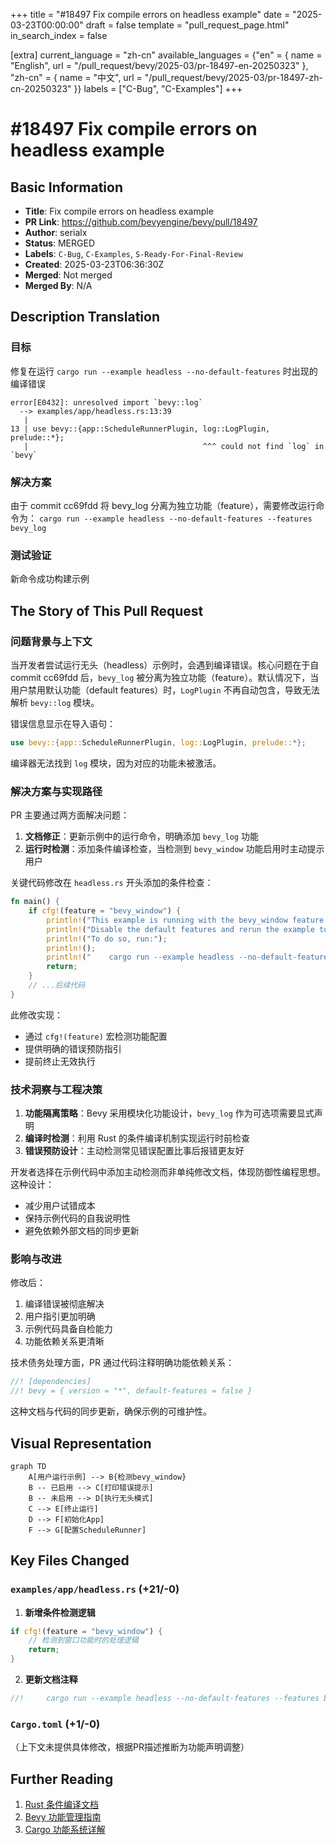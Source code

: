 +++
title = "#18497 Fix compile errors on headless example"
date = "2025-03-23T00:00:00"
draft = false
template = "pull_request_page.html"
in_search_index = false

[extra]
current_language = "zh-cn"
available_languages = {"en" = { name = "English", url = "/pull_request/bevy/2025-03/pr-18497-en-20250323" }, "zh-cn" = { name = "中文", url = "/pull_request/bevy/2025-03/pr-18497-zh-cn-20250323" }}
labels = ["C-Bug", "C-Examples"]
+++

# #18497 Fix compile errors on headless example

## Basic Information
- **Title**: Fix compile errors on headless example
- **PR Link**: https://github.com/bevyengine/bevy/pull/18497
- **Author**: serialx
- **Status**: MERGED
- **Labels**: `C-Bug`, `C-Examples`, `S-Ready-For-Final-Review`
- **Created**: 2025-03-23T06:36:30Z
- **Merged**: Not merged
- **Merged By**: N/A

## Description Translation
### 目标
修复在运行 `cargo run --example headless --no-default-features` 时出现的编译错误

```
error[E0432]: unresolved import `bevy::log`
  --> examples/app/headless.rs:13:39
   |
13 | use bevy::{app::ScheduleRunnerPlugin, log::LogPlugin, prelude::*};
   |                                       ^^^ could not find `log` in `bevy`
```

### 解决方案
由于 commit cc69fdd 将 bevy_log 分离为独立功能（feature），需要修改运行命令为：
`cargo run --example headless --no-default-features --features bevy_log`

### 测试验证
新命令成功构建示例

## The Story of This Pull Request

### 问题背景与上下文
当开发者尝试运行无头（headless）示例时，会遇到编译错误。核心问题在于自 commit cc69fdd 后，`bevy_log` 被分离为独立功能（feature）。默认情况下，当用户禁用默认功能（default features）时，`LogPlugin` 不再自动包含，导致无法解析 `bevy::log` 模块。

错误信息显示在导入语句：
```rust
use bevy::{app::ScheduleRunnerPlugin, log::LogPlugin, prelude::*};
```
编译器无法找到 `log` 模块，因为对应的功能未被激活。

### 解决方案与实现路径
PR 主要通过两方面解决问题：

1. **文档修正**：更新示例中的运行命令，明确添加 `bevy_log` 功能
2. **运行时检测**：添加条件编译检查，当检测到 `bevy_window` 功能启用时主动提示用户

关键代码修改在 `headless.rs` 开头添加的条件检查：
```rust
fn main() {
    if cfg!(feature = "bevy_window") {
        println!("This example is running with the bevy_window feature enabled and will not run headless.");
        println!("Disable the default features and rerun the example to run headless.");
        println!("To do so, run:");
        println!();
        println!("    cargo run --example headless --no-default-features --features bevy_log");
        return;
    }
    // ...后续代码
}
```
此修改实现：
- 通过 `cfg!(feature)` 宏检测功能配置
- 提供明确的错误预防指引
- 提前终止无效执行

### 技术洞察与工程决策
1. **功能隔离策略**：Bevy 采用模块化功能设计，`bevy_log` 作为可选项需要显式声明
2. **编译时检测**：利用 Rust 的条件编译机制实现运行时前检查
3. **错误预防设计**：主动检测常见错误配置比事后报错更友好

开发者选择在示例代码中添加主动检测而非单纯修改文档，体现防御性编程思想。这种设计：
- 减少用户试错成本
- 保持示例代码的自我说明性
- 避免依赖外部文档的同步更新

### 影响与改进
修改后：
1. 编译错误被彻底解决
2. 用户指引更加明确
3. 示例代码具备自检能力
4. 功能依赖关系更清晰

技术债务处理方面，PR 通过代码注释明确功能依赖关系：
```rust
//! [dependencies]
//! bevy = { version = "*", default-features = false }
```
这种文档与代码的同步更新，确保示例的可维护性。

## Visual Representation

```mermaid
graph TD
    A[用户运行示例] --> B{检测bevy_window}
    B -- 已启用 --> C[打印错误提示]
    B -- 未启用 --> D[执行无头模式]
    C --> E[终止运行]
    D --> F[初始化App]
    F --> G[配置ScheduleRunner]
```

## Key Files Changed

### `examples/app/headless.rs` (+21/-0)
1. **新增条件检测逻辑**
```rust
if cfg!(feature = "bevy_window") {
    // 检测到窗口功能时的处理逻辑
    return;
}
```
2. **更新文档注释**
```rust
//!     cargo run --example headless --no-default-features --features bevy_log
```

### `Cargo.toml` (+1/-0)
（上下文未提供具体修改，根据PR描述推断为功能声明调整）

## Further Reading
1. [Rust 条件编译文档](https://doc.rust-lang.org/reference/conditional-compilation.html)
2. [Bevy 功能管理指南](https://bevy-cheatbook.github.io/features.html)
3. [Cargo 功能系统详解](https://doc.rust-lang.org/cargo/reference/features.html)